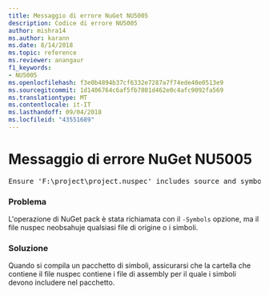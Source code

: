 ```yaml
---
title: Messaggio di errore NuGet NU5005
description: Codice di errore NU5005
author: mishra14
ms.author: karann
ms.date: 8/14/2018
ms.topic: reference
ms.reviewer: anangaur
f1_keywords:
- NU5005
ms.openlocfilehash: f3e0b4894b37cf6332e7287a7f74ede40e0513e9
ms.sourcegitcommit: 1d1406764c6af5fb7801d462e0c4afc9092fa569
ms.translationtype: MT
ms.contentlocale: it-IT
ms.lasthandoff: 09/04/2018
ms.locfileid: "43551689"
---
```

# <a name="nuget-error-nu5005"></a>Messaggio di errore NuGet NU5005
<pre>Ensure 'F:\project\project.nuspec' includes source and symbol files. For help on building symbols package, visit http://docs.nuget.org/.</pre>

### <a name="issue"></a>Problema

L'operazione di NuGet pack è stata richiamata con il `-Symbols` opzione, ma il file nuspec neobsahuje qualsiasi file di origine o i simboli.


### <a name="solution"></a>Soluzione

Quando si compila un pacchetto di simboli, assicurarsi che la cartella che contiene il file nuspec contiene i file di assembly per il quale i simboli devono includere nel pacchetto.

